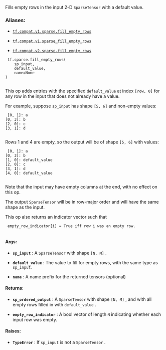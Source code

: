 Fills empty rows in the input 2-D  `SparseTensor`  with a default value.



### Aliases:

- [ `tf.compat.v1.sparse.fill_empty_rows` ](/api_docs/python/tf/sparse/fill_empty_rows)

- [ `tf.compat.v1.sparse_fill_empty_rows` ](/api_docs/python/tf/sparse/fill_empty_rows)

- [ `tf.compat.v2.sparse.fill_empty_rows` ](/api_docs/python/tf/sparse/fill_empty_rows)



```
 tf.sparse.fill_empty_rows(
    sp_input,
    default_value,
    name=None
)
 
```

This op adds entries with the specified  `default_value`  at index
 `[row, 0]`  for any row in the input that does not already have a value.

For example, suppose  `sp_input`  has shape  `[5, 6]`  and non-empty values:



```
 [0, 1]: a
[0, 3]: b
[2, 0]: c
[3, 1]: d
 
```

Rows 1 and 4 are empty, so the output will be of shape  `[5, 6]`  with values:



```
 [0, 1]: a
[0, 3]: b
[1, 0]: default_value
[2, 0]: c
[3, 1]: d
[4, 0]: default_value
 
```

Note that the input may have empty columns at the end, with no effect on
this op.

The output  `SparseTensor`  will be in row-major order and will have the
same shape as the input.

This op also returns an indicator vector such that



```
 empty_row_indicator[i] = True iff row i was an empty row.
 
```



#### Args:

- **`sp_input`** : A  `SparseTensor`  with shape  `[N, M]` .

- **`default_value`** : The value to fill for empty rows, with the same type as
 `sp_input.` 

- **`name`** : A name prefix for the returned tensors (optional)



#### Returns:

- **`sp_ordered_output`** : A  `SparseTensor`  with shape  `[N, M]` , and with all empty
rows filled in with  `default_value` .

- **`empty_row_indicator`** : A bool vector of length  `N`  indicating whether each
input row was empty.



#### Raises:

- **`TypeError`** : If  `sp_input`  is not a  `SparseTensor` .

